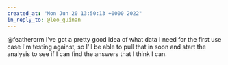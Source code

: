 ```yaml
---
created_at: "Mon Jun 20 13:50:13 +0000 2022"
in_reply_to: @leo_guinan
---
```


@feathercrm I've got a pretty good idea of what data I need for the first use case I'm testing against, so I'll be able to pull that in soon and start the analysis to see if I can find the answers that I think I can.
